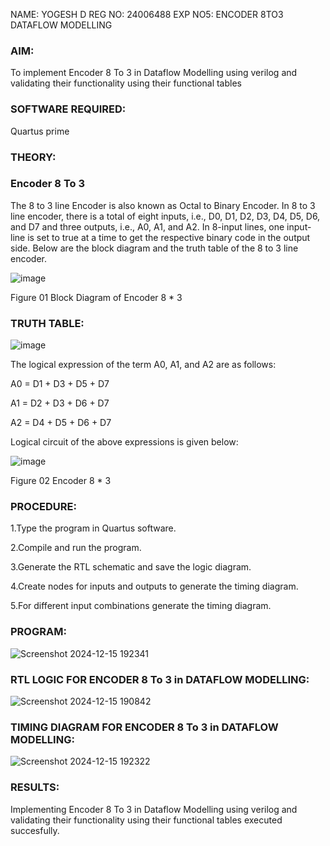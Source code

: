  NAME: YOGESH D
 REG NO: 24006488
 EXP NO5: ENCODER 8TO3 DATAFLOW MODELLING

### **AIM:**

To implement  Encoder 8 To 3 in Dataflow Modelling using verilog and validating their functionality using their functional tables

### **SOFTWARE REQUIRED:** 
Quartus prime

### **THEORY:**

### **Encoder 8 To 3**

The 8 to 3 line Encoder is also known as Octal to Binary Encoder. In 8 to 3 line encoder, there is a total of eight inputs, i.e., D0, D1, D2, D3, D4, D5, D6, and D7 and three outputs, i.e., A0, A1, and A2. In 8-input lines, one input-line is set to true at a time to get the respective binary code in the output side. Below are the block diagram and the truth table of the 8 to 3 line encoder.

![image](https://github.com/naavaneetha/ENCODER8TO3DATAFLOW/assets/154305477/0bc242c1-eb9e-4c47-afe5-30428470efc3)

Figure 01  Block Diagram of Encoder 8 * 3

### **TRUTH TABLE:**

![image](https://github.com/naavaneetha/ENCODER8TO3DATAFLOW/assets/154305477/35496b14-ae6e-4cd1-9abd-d6736b576575)

The logical expression of the term A0, A1, and A2 are as follows:

A0 = D1 + D3 + D5 + D7

A1 = D2 + D3 + D6 + D7

A2 = D4 + D5 + D6 + D7

Logical circuit of the above expressions is given below:

![image](https://github.com/naavaneetha/ENCODER8TO3DATAFLOW/assets/154305477/95acaee6-c873-4c75-89eb-ef09fb158053)

Figure 02  Encoder 8 * 3

### **PROCEDURE:**
1.Type the program in Quartus software.

2.Compile and run the program.

3.Generate the RTL schematic and save the logic diagram.

4.Create nodes for inputs and outputs to generate the timing diagram.

5.For different input combinations generate the timing diagram.

### **PROGRAM:**
![Screenshot 2024-12-15 192341](https://github.com/user-attachments/assets/20a7b67f-ca30-4c13-ae84-6401a90fefaa)


### **RTL LOGIC FOR ENCODER 8 To 3 in DATAFLOW MODELLING:**
![Screenshot 2024-12-15 190842](https://github.com/user-attachments/assets/5813838d-2514-436b-ad6a-e59089aceabe)


### **TIMING DIAGRAM FOR ENCODER 8 To 3 in DATAFLOW MODELLING:**
![Screenshot 2024-12-15 192322](https://github.com/user-attachments/assets/9010f8af-f5a6-4822-91ee-11d995cf2765)


### **RESULTS:**
Implementing Encoder 8 To 3 in Dataflow Modelling using verilog and validating their functionality using their functional tables executed succesfully.



